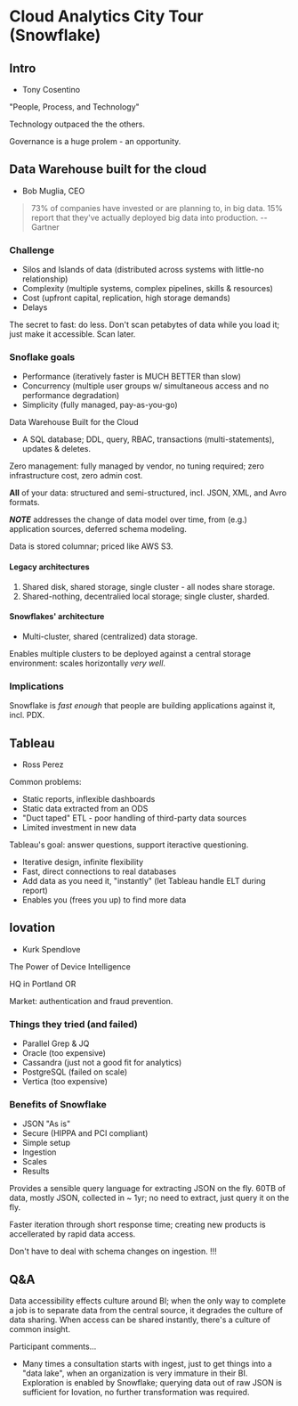 # Cloud Analytics City Tour (Snowflake)

## Intro

- Tony Cosentino

"People, Process, and Technology"

Technology outpaced the the others.

Governance is a huge prolem - an opportunity.


## Data Warehouse built for the cloud

- Bob Muglia, CEO

> 73% of companies have invested or are planning to, in big data.
> 15% report that they've actually deployed big data into production.
> -- Gartner

### Challenge

- Silos and Islands of data (distributed across systems with little-no relationship)
- Complexity (multiple systems, complex pipelines, skills & resources)
- Cost (upfront capital, replication, high storage demands)
- Delays

The secret to fast: do less. Don't scan petabytes of data while you load it; just make it accessible. Scan later.


### Snoflake goals

- Performance (iteratively faster is MUCH BETTER than slow)
- Concurrency (multiple user groups w/ simultaneous access and no performance degradation)
- Simplicity (fully managed, pay-as-you-go)


Data Warehouse Built for the Cloud

- A SQL database; DDL, query, RBAC, transactions (multi-statements), updates & deletes.

Zero management: fully managed by vendor, no tuning required; zero infrastructure cost, zero admin cost.


**All** of your data: structured and semi-structured, incl. JSON, XML, and Avro formats.

**_NOTE_** addresses the change of data model over time, from (e.g.) application sources, deferred schema modeling.

Data is stored columnar; priced like AWS S3.


#### Legacy architectures

1. Shared disk, shared storage, single cluster - all nodes share storage.
2. Shared-nothing, decentralied local storage; single cluster, sharded.

#### Snowflakes' architecture

- Multi-cluster, shared (centralized) data storage. 

Enables multiple clusters to be deployed against a central storage environment: scales horizontally *very well*.


### Implications

Snowflake is *fast enough* that people are building applications against it, incl. PDX.



## Tableau

- Ross Perez

Common problems:

- Static reports, inflexible dashboards
- Static data extracted from an ODS
- "Duct taped" ETL - poor handling of third-party data sources
- Limited investment in new data

Tableau's goal: answer questions, support iteractive questioning.

- Iterative design, infinite flexibility
- Fast, direct connections to real databases
- Add data as you need it, "instantly" (let Tableau handle ELT during report)
- Enables you (frees you up) to find more data


## Iovation

- Kurk Spendlove

The Power of Device Intelligence

HQ in Portland OR

Market: authentication and fraud prevention.

### Things they tried (and failed)

- Parallel Grep & JQ
- Oracle      (too expensive)
- Cassandra   (just not a good fit for analytics)
- PostgreSQL  (failed on scale)
- Vertica     (too expensive)


### Benefits of Snowflake

- JSON "As is"
- Secure (HIPPA and PCI compliant)
- Simple setup
- Ingestion
- Scales
- Results


Provides a sensible query language for extracting JSON on the fly.
60TB of data, mostly JSON, collected in ~ 1yr; no need to extract, just query it on the fly.

Faster iteration through short response time; creating new products is accellerated by rapid data access.

Don't have to deal with schema changes on ingestion. !!!


## Q&A

Data accessibility effects culture around BI; when the only way to complete a job is to separate data from the central source, it degrades the culture of data sharing. When access can be shared instantly, there's a culture of common insight.


Participant comments...

- Many times a consultation starts with ingest, just to get things into a "data lake", when an organization is very immature in their BI. Exploration is enabled by Snowflake; querying data out of raw JSON is sufficient for Iovation, no further transformation was required.